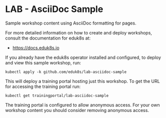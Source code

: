 LAB - AsciiDoc Sample
=====================

Sample workshop content using AsciiDoc formatting for pages.

For more detailed information on how to create and deploy workshops, consult
the documentation for eduk8s at:

* https://docs.eduk8s.io

If you already have the eduk8s operator installed and configured, to deploy
and view this sample workshop, run:

```
kubectl apply -k github.com/eduk8s/lab-asciidoc-sample
```

This will deploy a training portal hosting just this workshop. To get the
URL for accessing the training portal run:

```
kubectl get trainingportal/lab-asciidoc-sample
```

The training portal is configured to allow anonymous access. For your own
workshop content you should consider removing anonymous access.
